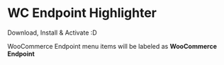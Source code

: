 # WC Endpoint Highlighter

Download, Install & Activate :D

WooCommerce Endpoint menu items will be labeled as **WooCommerce Endpoint**

